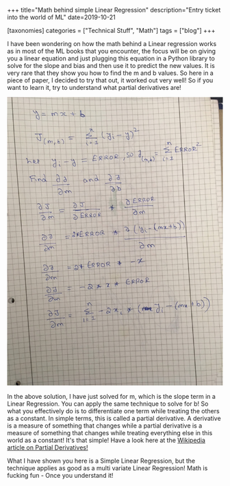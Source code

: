 +++
title="Math behind simple Linear Regression"
description="Entry ticket into the world of ML"
date=2019-10-21

[taxonomies]
categories = ["Technical Stuff", "Math"]
tags = ["blog"]
+++


I have been wondering on how the math behind a Linear regression works as in most of the ML books that you encounter, the focus will be on giving you a 
linear equation and just plugging this equation in a Python library to solve for the slope and bias and then use it to predict the new values. It is very 
rare that they show you how to find the m and b values. So here in a piece of paper, I decided to try that out, it worked out very well! So if you want 
to learn it, try to understand what partial derivatives are!

![Liner Regression Gradient Descent](/images/math-simple-gradient-descent.jpg)

In the above solution, I have just solved for m, which is the slope term in a Linear Regression. You can apply the same technique to solve for b! So what you 
effectively do is to differentiate one term while treating the others as a constant. In simple terms, this is called a partial derivative. A derivative is a 
measure of something that changes while a partial derivative is a measure of something that changes while treating everything else in this world as a 
constant! It's that simple! Have a look here at the [Wikipedia article on Partial Derivatives!](https://en.wikipedia.org/wiki/Partial_derivative)

What I have shown you here is a Simple Linear Regression, but the technique applies as good as a multi variate Linear Regression! Math is fucking 
fun - Once you understand it!
